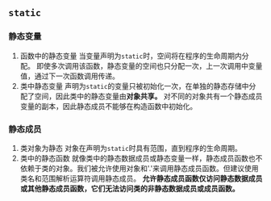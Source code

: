 ## `static`
### 静态变量
1. 函数中的静态变量
当变量声明为`static`时，空间将在程序的生命周期内分配。
即使多次调用该函数，静态变量的空间也只分配一次，上一次调用中变量值，通过下一次函数调用传递。
2. 类中静态变量
声明为`static`的变量只被初始化一次，在单独的静态存储中分配了空间，因此类中的静态变量由**对象共享。** 
对不同的对象共有一个静态成员变量的副本，因此静态成员不能够在构造函数中初始化。
### 静态成员
1. 类对象为静态
对象在声明为`static`时具有范围，直到程序的生命周期。
2. 类中的静态函数
就像类中的静态数据成员或静态变量一样，静态成员函数也不依赖于类的对象。我们被允许使用对象和'.'来调用静态成员函数。但建议使用类名和范围解析运算符调用静态成员。
**允许静态成员函数仅访问静态数据成员或其他静态成员函数，它们无法访问类的非静态数据成员或成员函数。**







